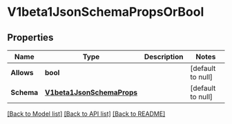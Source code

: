 # V1beta1JsonSchemaPropsOrBool

## Properties
Name | Type | Description | Notes
------------ | ------------- | ------------- | -------------
**Allows** | **bool** |  | [default to null]
**Schema** | [**V1beta1JsonSchemaProps**](v1beta1.JSONSchemaProps.md) |  | [default to null]

[[Back to Model list]](../README.md#documentation-for-models) [[Back to API list]](../README.md#documentation-for-api-endpoints) [[Back to README]](../README.md)


